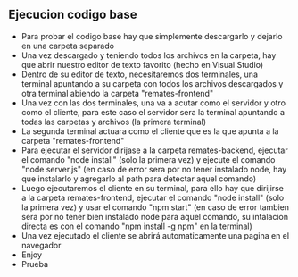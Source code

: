 ## Ejecucion codigo base
- Para probar el codigo base hay que simplemente descargarlo y dejarlo en una carpeta separado
- Una vez descargado y teniendo todos los archivos en la carpeta, hay que abrir nuestro editor de texto favorito (hecho en Visual Studio)
- Dentro de su editor de texto, necesitaremos dos terminales, una terminal apuntando a su carpeta con todos los archivos descargados y otra terminal abiendo la carpeta "remates-frontend"
- Una vez con las dos terminales, una va a acutar como el servidor y otro como el cliente, para este caso el servidor sera la terminal apuntando a todas las carpetas y archivos (la primera terminal)
- La segunda terminal actuara como el cliente que es la que apunta a la carpeta "remates-frontend"
- Para ejecutar el servidor dirijase a la carpeta remates-backend, ejecutar el comando "node install" (solo la primera vez) y ejecute el comando "node server.js" (en caso de error sera por no tener instalado node, hay que instalarlo y agregarlo al path para detectar aquel comando)
- Luego ejecutaremos el cliente en su terminal, para ello hay que dirijirse a la carpeta remates-frontend, ejecutar el comando "node install" (solo la primera vez) y usar el comando "npm start" (en caso de error tambien sera por no tener bien instalado node para aquel comando, su intalacion directa es con el comando "npm install -g npm" en la terminal)
- Una vez ejecutado el cliente se abrirá automaticamente una pagina en el navegador
- Enjoy
- Prueba
